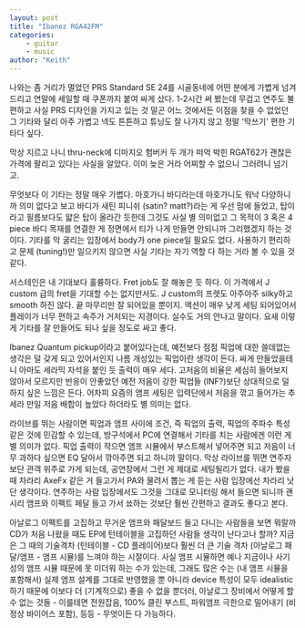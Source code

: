```yaml
---
layout: post
title: "Ibanez RGA42FM"
categories:
    - guitar
    - music
author: "Keith"
---
```


나와는 좀 거리가 멀었던 PRS Standard SE 24를 시골동네에 어떤 분에게 가볍게 넘겨드리고 연말에 세일할 때 쿠폰까지 붙여 싸게 샀다. 1-2시간 써 봤는데 무겁고 연주도 불편하고 사실 PRS 디자인을 가지고 있는 것 말곤 어느 것에서든 이점을 찾을 수 없었던 그 기타와 달리 아주 가볍고 넥도 튼튼하고 튜닝도 잘 나가지 않고 정말 '막쓰기' 편한 기타다 싶다.

막상 지르고 나니 thru-neck에 디마지오 험버커 두 개가 떠억 박힌 RGAT62가 괜찮은 가격에 팔리고 있다는 사실을 알았다. 이미 늦은 거라 어찌할 수 없으니 그러려니 넘기고.

무엇보다 이 기타는 정말 매우 가볍다. 마호가니 바디라는데 마호가니도 워낙 다양하니까 의미 없다고 보고 바디가 새틴 피니쉬 (satin? matt?)라는 게 우선 맘에 들었고, 탑이라고 필름보다도 얇은 탑이 올라간 듯한데 그것도 사실 별 의미없고 그 목적이 3 혹은 4 piece 바디 목재를 연결한 게 정면에서 티가 나게 만들면 안되니까 그리했겠지 하는 것이다. 기타를 막 굴리는 입장에서 body가 one piece일 필요도 없다. 사용하기 편리하고 문제 (tuning!)만 일으키지 않으면 사실 기타는 자기 역할 다 하는 거라 볼 수 있을 것 같다.

서스테인은 내 기대보다 훌륭하다. Fret job도 잘 해놓은 듯 하다. 이 가격에서 J custom 급의 fret을 기대할 수는 없지만서도. J custom의 프렛도 아주아주 silky하고 smooth 하진 않다. 끝 마무리만 잘 되어있을 뿐이지. 액션이 매우 낮게 세팅 되어있어서 플레이가 너무 편하고 속주가 거저되는 지경이다. 실수도 거의 안나고 말이다. 요새 이렇게 기타를 잘 만들어도 되나 싶을 정도로 싸고 좋다.

Ibanez Quantum pickup이라고 붙어있다는데, 예전보다 점점 픽업에 대한 쓸데없는 생각은 덜 갖게 되고 있어서인지 나름 개성있는 픽업이란 생각이 든다. 싸게 만들었을테니 아마도 세라믹 자석을 붙인 듯 출력이 매우 세다. 고저음의 비율은 세심히 들어보지 않아서 모르지만 반응이 안좋았던 예전 저음이 강한 픽업들 (INF?)보단 상대적으로 덜하지 싶은 느낌은 든다. 어차피 요즘의 앰프 세팅은 입력단에서 저음을 깎고 들어가는 추세라 만일 저음 배합이 높았다 하더라도 별 의미는 없다.

라이브를 뛰는 사람이면 픽업과 앰프 사이에 조건, 즉 픽업의 출력, 픽업의 주파수 특성 같은 것에 민감할 수 있는데, 방구석에서 PC에 연결해서 기타를 치는 사람에겐 이런 게 별 의미가 없다. 픽업 출력이 작으면 앰프 시뮬에서 부스트해서 넣어주면 되고 저음이 너무 과하다 싶으면 EQ 달아서 깎아주면 되고 하니까 말이다. 막상 라이브를 뛰면 연주자보단 관객 위주로 가게 되는데, 공연장에서 그런 게 제대로 세팅될리가 없다. 내가 봤을 때 차라리 AxeFx 같은 거 들고가서 PA와 물려서 뽑는 게 듣는 사람 입장에선 차라리 낫단 생각이다. 연주하는 사람 입장에서도 그것을 그대로 모니터링 해서 들으면 되니까 괜시리 앰프와 이펙트 페달 들고 가서 쑈하는 것보단 훨씬 간편하고 결과도 좋다고 본다.

아날로그 이펙트를 고집하고 무거운 앰프와 패달보드 들고 다니는 사람들을 보면 뭐랄까 CD가 처음 나왔을 때도 EP에 턴테이블을 고집하던 사람들 생각이 난다고나 할까? 지금은 그 때의 기술격차 (턴테이블 - CD 플레이어)보다 훨씬 더 큰 기술 격차 (아날로그 패달/앰프 - 앰프 시뮬)를 느껴야 하는 시절이다. 사실 앰프 시뮬하면 예나 지금이나 사기성의 앰프 시뮬 때문에 못 미더워 하는 수가 있는데, 그래도 많은 수는 (내 앰프 시뮬을 포함해서) 실제 앰프 설계를 그대로 반영했을 뿐 아니라 device 특성이 모두 idealistic하기 때문에 이보다 더 (기계적으로) 좋을 수 없을 뿐더러, 아날로그 장비에서 어떻게 할 수 없는 것들 - 이를테면 전원잡음, 100% 클린 부스트, 파워앰프 극한으로 밀어내기 (비정상 바이어스 포함), 등등 - 무엇이든 다 가능하다.